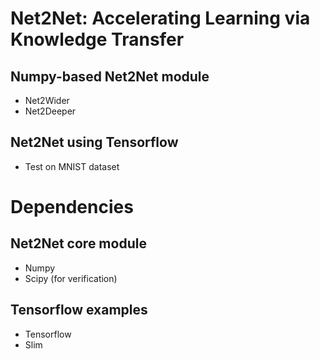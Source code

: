 # Net2Net: Accelerating Learning via Knowledge Transfer

## Numpy-based Net2Net module
- Net2Wider
- Net2Deeper

## Net2Net using Tensorflow
- Test on MNIST dataset

# Dependencies

## Net2Net core module
- Numpy
- Scipy (for verification)

## Tensorflow examples
- Tensorflow
- Slim
